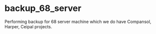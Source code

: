 # backup_68_server
Performing backup for 68 server machine which we do have Compansol, Harper, Ceipal projects.
